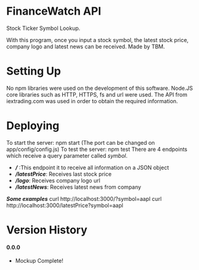 FinanceWatch API
=================
Stock Ticker Symbol Lookup.

With this program, once you input a stock symbol, the latest stock price, company logo and latest news 
can be received.
Made by TBM.

Setting Up
=================
No npm libraries were used on the development of this software. Node.JS core libraries such as
HTTP, HTTPS, fs and url were used.
The API from iextrading.com was used in order to obtain the required information.

Deploying
=================
To start the server: npm start (The port can be changed on app/config/config.js)
To test the server: npm test
There are 4 endpoints which receive a query parameter called _symbol_.
* ***/*** :This endpoint it to receive all information on a JSON object
* ***/latestPrice***: Receives last stock price
* ***/logo***: Receives company logo url
* ***/latestNews***: Receives latest news from company

***Some examples***
curl http://localhost:3000/?symbol=aapl
curl http://localhost:3000/latestPrice?symbol=aapl

Version History
=================
#### 0.0.0
- Mockup Complete!